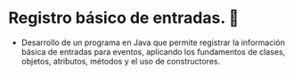 #  Registro básico de entradas. 🎫
- Desarrollo de un programa en Java que permite registrar la información básica de entradas para eventos, aplicando los fundamentos de clases, objetos, atributos, métodos y el uso de constructores.
